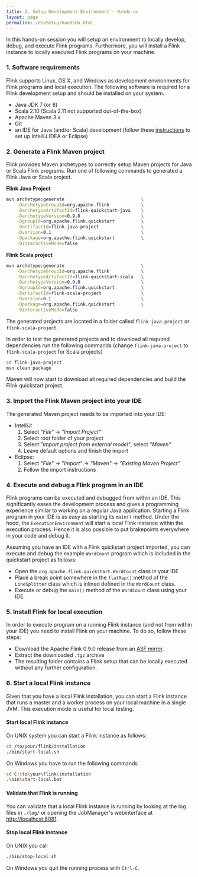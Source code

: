 ```yaml
---
title: 2. Setup Development Environment - Hands-on
layout: page
permalink: /devSetup/handsOn.html
---
```


In this hands-on session you will setup an environment to locally develop, debug, and execute Flink programs. Furthermore, you will install a Flink instance to locally executed Flink programs on your machine.

### 1. Software requirements

Flink supports Linux, OS X, and Windows as development environments for Flink programs and local execution. The following software is required for a Flink development setup and should be installed on your system.

- Java JDK 7 (or 8)
- Scala 2.10 (Scala 2.11 not supported out-of-the-box)
- Apache Maven 3.x
- Git
- an IDE for Java (and/or Scala) development (follow these [instructions](http://ci.apache.org/projects/flink/flink-docs-master/internals/ide_setup.html) to set up IntelliJ IDEA or Eclipse)

### 2. Generate a Flink Maven project

Flink provides Maven archetypes to correctly setup Maven projects for Java or Scala Flink programs. Run one of following commands to generated a Flink Java or Scala project.

**Flink Java Project**

~~~bash
mvn archetype:generate                             \
    -DarchetypeGroupId=org.apache.flink            \
    -DarchetypeArtifactId=flink-quickstart-java    \
    -DarchetypeVersion=0.9.0                       \
    -DgroupId=org.apache.flink.quickstart          \
    -DartifactId=flink-java-project                \
    -Dversion=0.1                                  \
    -Dpackage=org.apache.flink.quickstart          \
    -DinteractiveMode=false
~~~

**Flink Scala project**

~~~bash
mvn archetype:generate                             \
    -DarchetypeGroupId=org.apache.flink            \
    -DarchetypeArtifactId=flink-quickstart-scala   \
    -DarchetypeVersion=0.9.0                       \
    -DgroupId=org.apache.flink.quickstart          \
    -DartifactId=flink-scala-project               \
    -Dversion=0.1                                  \
    -Dpackage=org.apache.flink.quickstart          \
    -DinteractiveMode=false
~~~

The generated projects are located in a folder called `flink-java-project` or `flink-scala-project`.

In order to test the generated projects and to download all required dependencies run the following commands (change `flink-java-project` to `flink-scala-project` for Scala projects)

~~~bash
cd flink-java-project
mvn clean package
~~~

Maven will now start to download all required dependencies and build the Flink quickstart project.

### 3. Import the Flink Maven project into your IDE

The generated Maven project needs to be imported into your IDE:

- IntelliJ: 
  1. Select *"File"* -> *"Import Project"*
  1. Select root folder of your project
  1. Select *"Import project from external model"*, select *"Maven"* 
  1. Leave default options and finish the import
- Eclipse: 
  1. Select *"File"* -> *"Import"* -> *"Maven"* -> *"Existing Maven Project"*
  1. Follow the import instructions

### 4. Execute and debug a Flink program in an IDE

Flink programs can be executed and debugged from within an IDE. This significantly eases the development process and gives a programming experience similar to working on a regular Java application. Starting a Flink program in your IDE is as easy as starting its `main()` method. Under the hood, the `ExecutionEnvironment` will start a local Flink instance within the execution process. Hence it is also possible to put brakepoints everywhere in your code and debug it.

Assuming you have an IDE with a Flink quickstart project imported, you can execute and debug the example `WordCount` program which is included in the quickstart project as follows:

- Open the `org.apache.flink.quickstart.WordCount` class in your IDE
- Place a break point somewhere in the `flatMap()` method of the `LineSplitter` class which is inlined defined in the `WordCount` class.
- Execute or debug the `main()` method of the `WordCount` class using your IDE.

### 5. Install Flink for local execution

In order to execute program on a running Flink instance (and not from within your IDE) you need to install Flink on your machine. To do so, follow these steps:

- Download the Apache Flink 0.9.0 release from an [ASF mirror](http://www.apache.org/dyn/closer.cgi/flink/flink-0.9.0/flink-0.9.0-bin-hadoop1.tgz).
- Extract the downloaded `.tgz` archive
- The resulting folder contains a Flink setup that can be locally executed without any further configuration.

### 6. Start a local Flink instance

Given that you have a local Flink installation, you can start a Flink instance that runs a master and a worker process on your local machine in a single JVM. This execution mode is useful for local testing. 

#### Start local Flink instance

On UNIX system you can start a Flink instance as follows:

~~~bash
cd /to/your/flink/installation
./bin/start-local.sh
~~~

On Windows you have to run the following commands

~~~bash
cd C:\to\your\flink\installation
.\bin\start-local.bat
~~~

#### Validate that Flink is running

You can validate that a local Flink instance is running by looking at the log files in `./log/` or opening the JobManager's webinterface at [http://localhost:8081](http://localhost:8081). 

#### Stop local Flink instance

On UNIX you call 

~~~bash
./bin/stop-local.sh
~~~

On Windows you quit the running process with `Ctrl-C`.